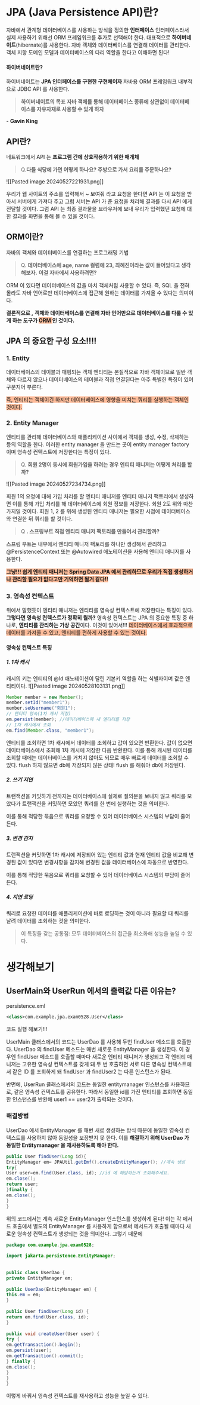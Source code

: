 # JPA (Java Persistence API)란?
자바에서 관계형 데이터베이스를 사용하는 방식을 정의한 **인터페이스**
인터페이스라서 실제 사용하기 위해선 ORM 프레임워크를 추가로 선택해야 한다.
대표적으로 **하이버네이트**(hibernate)를 사용한다.
자바 객체와 데이터베이스를 연결해 데이터를 관리한다. 
객체 지향 도메인 모델과 데이터베이스의 다리 역할을 한다고 이해하면 된다!
#### 하이버네이트란?
하이버네이트는 **JPA 인터페이스를 구현한 구현체이자** 자바용 ORM 프레임워크
내부적으로 JDBC API 를 사용한다.


> **하이버네이트의 목표**
> **자바 객체를 통해 데이터베이스 종류에 상관없이 데이터베이스를 자유자재로 사용할 수 있게 하자**

\- **Gavin King**

## API란?
네트워크에서 API 는 **프로그램 간에 상호작용하기 위한 매개체**

> Q.**다들 식당에 가면 어떻게 하나요? 주방으로 가서 요리를 주문하나요?**

![[Pasted image 20240527221931.png]]

우리가 웹 사이트의 주소를 입력해서 ~ 보여줘 라고 요청을 한다면 API 는 이 요청을 받아서 서버에게 가져다 주고 그럼 서버는 API 가 준 요청을 처리해 결과를 다시 API 에게 전달할 것이다. 그럼 API 는 최종 결과물을 브라우저에 보내 우리가 입력했던 요청에 대한 결과를 화면을 통해 볼 수 있을 것이다.


## ORM이란?
자바의 객체와 데이터베이스를 연결하는 프로그래밍 기법

> Q. **데이터베이스에 age, name 컬럼에 23, 최혜진이라는 값이 들어있다고 생각해보자.**
> **이걸 자바에서 사용하려면?**

ORM 이 있다면 데이터베이스의 값을 마치 객체처럼 사용할 수 있다.
즉, SQL 을 전혀 몰라도 자바 언어로만 데이터베이스에 접근해 원하는 데이터를 가져올 수 있다는 의미이다.

**결론적으로 ,**
**객체와 데이터베이스를 연결해 자바 언어만으로 데이터베이스를 다룰 수 있게 하는 도구가 <span style="background:#ffbb99">ORM </span>인 것이다.**

## JPA 의 중요한 구성 요소!!!!
### 1. Entity
데이터베이스의 테이블과 매핑되는 객체
엔티티는 본질적으로 자바 객체이므로 일반 객체와 다르지 않으나 데이터베이스의 테이블과 직접 연결된다는 아주 특별한 특징이 있어 구분지어 부른다.

<span style="background:#ffbb99">즉, 엔티티는 객체이긴 하지만 데이터베이스에 영향을 미치는 쿼리를 실행하는 객체인 것이다.</span>

### 2. Entity Manager
엔티티를 관리해 데이터베이스와 애플리케이션 사이에서 객체를 생성, 수정, 삭제하는 등의 역할을 한다.
이러한 entity manager 을 만드는 곳이 entity manager factory 이며 영속성 컨텍스트에 저장한다는 특징이 있다.

> Q. **회원 2명이 동시에 회원가입을 하려는 경우 엔티티 매니저는 어떻게 처리를 할까?**

![[Pasted image 20240527234734.png]]

회원 1의 요청에 대해 가입 처리를 할 엔티티 매니저를 엔티티 매니저 팩토리에서 생성하면 이를 통해 가입 처리를 해 데이터베이스에 회원 정보를 저장한다.
회원 2도 위와 마찬가지일 것이다.
회원 1, 2 를 위해 생성된 엔티티 매니저는 필요한 시점에 데이터베이스와 연결한 뒤 쿼리를 할 것이다.

> Q **. 스프링부트 직접 엔티티 매니저 팩토리를 만들어서 관리할까?**

스프링 부트는 내부에서 엔티티 매니저 팩토리를 하나만 생성해서 관리하고  @PersistenceContext 또는 @Autowired 애노테이션을 사용해 엔티티 매니저를 사용한다.

**<span style="background:#ffbb99">그냥!!! 쉽게 엔티티 매니저는 Spring Data JPA 에서 관리하므로 우리가 직접 생성하거나 관리할 필요가 없다고만 기억하면 될거 같다!!</span>**

### 3. 영속성 컨텍스트
위에서 말했듯이 엔티티 매니저는 엔티티를 영속성 컨텍스트에 저장한다는 특징이 있다.
**그렇다면 영속성 컨텍스트가 정확히 뭘까?**
영속성 컨텍스트는 JPA 의 중요한 특징 중 하나로, **엔티티를 관리하는 가상 공간**이다.
이것이 있어서!!! <span style="background:#ffbb99">데이터베이스에서 효과적으로 데이터를 가져올 수 있고, 엔티티를 편하게 사용할 수 있는 것이다.</span>

#### 영속성 컨텍스트 특징
##### 1. 1차 캐시
   캐시의 키는 엔티티의 @Id 애노테이션이 달린 기본키 역할을 하는 식별자이며 값은 엔티티이다.
   ![[Pasted image 20240528103131.png]]
   ```java
Member member = new Member();
member.setId("member1"); 
member.seUsername("회원1");
// 엔티티 영속(1차 캐시 저장)
em.persist(member); //데이터베이스에 새 엔티티를 저장
// 1차 캐시에서 조회
em.find(Member.class, "member1");
```

   엔티티를 조회하면 1차 캐시에서 데이터를 조회하고 값이 있으면 반환한다.
   값이 없으면 데이터베이스에서 조회해 1차 캐시에 저장한 다음 반환한다.
   이를 통해 캐시된 데이터를 조회할 때에는 데이터베이스를 거치지 않아도 되므로 매우 빠르게 데이터를 조회할 수 있다.
   flush 하지 않으면 db에 저장되지 않은 상태!
   flush 를 해줘야 db에 저장된다.
   
##### 2. 쓰기 지연
   트랜잭션을 커밋하기 전까지는 데이터베이스에 실제로 질의문을 보내지 않고 쿼리를 모았다가 트랜잭션을 커밋하면 모았던 쿼리를 한 번에 실행하는 것을 의미한다. 
   
   이를 통해 적당한 묶음으로 쿼리를 요청할 수 있어 데이터베이스 시스템의 부담이 줄어든다.
   
##### 3. 변경 감지
   트랜잭션을 커밋하면 1차 캐시에 저장되어 있는 엔티티 값과 현재 엔티티 값을 비교해 변경된 값이 있다면 변경사항을 감지해 변경된 값을 데이터베이스에 자동으로 반영한다.
   
   이를 통해 적당한 묶음으로 쿼리를 요청할 수 있어 데이터베이스 시스템의 부담이 줄어든다.
   
##### 4. 지연 로딩
   
   쿼리로 요청한 데이터를 애플리케이션에 바로 로딩하는 것이 아니라 필요할 때 쿼리를 날려 데이터를 조회하는 것을 의미한다.

> 이 특징들 갖는 공통점:  모두 데이터베이스의 접근을 최소화해 성능을 높일 수 있다.


# 생각해보기
## UserMain와 UserRun 에서의 출력값 다른 이유는?
persistence.xml 
```xml
<class>com.example.jpa.exam0528.User</class>
```
코드 실행 해보기!!!

UserMain 클래스에서의 코드는 UserDao 를 사용해 두번 findUser 메소드를 호출한다.
UserDao 의 findUser 메소드는 매번 새로운 EntityManager 을 생성한다.
이 경우엔 findUser 메소드를 호출할 때마다 새로운 엔티티 매니저가 생성되고 각 엔티티 매니저는 고유한 영속성 컨텍스트를 갖게 돼 두 번 호출하면 서로 다른 영속성 컨텍스트에서 같은 ID 를 조회하게 돼 findUser 과 findUser2 는 다른 인스턴스가 된다.

반면에, UserRun 클래스에서의 코드는 동일한 entitymanager 인스턴스를 사용하므로, 같은 영속성 컨텍스트를 공유한다. 
따라서 동일한 id를 가진 엔티티를 조회하면 동일한 인스턴스를 반환해 user1 == user2가 출력되는 것이다.

### 해결방법
UserDao 에서 EntityManager 를 매번 새로 생성하는 방식 때문에 동일한 영속성 컨텍스트를 사용하지 않아 동일성을 보장받지 못 한다.
이를 **해결하기 위해 UserDao 가 동일한 Entitymanager 을 재사용하도록 해야 한다.**

```java
public User findUser(Long id){  
EntityManager em= JPAUtil.getEmf().createEntityManager(); //계속 생성  
try{  
User user=em.find(User.class, id); //id 에 해당하는거 조회해주세요.  
em.close();  
return user;  
}finally {  
em.close();  
}  
}
```
위의 코드에서는 계속 새로운 EntityManager 인스턴스를 생성하게 된다! 
이는 각 메서드 호출에서 별도의 EntityManager 를 사용하게 함으로써 메서드가 호출될 때마다 새로운 영속성 컨텍스트가 생성되는 것을 의미한다.
그렇기 때문에 
```java
package com.example.jpa.exam0528;  
  
import jakarta.persistence.EntityManager;  
  
  
public class UserDao {  
private EntityManager em;  
  
public UserDao(EntityManager em) {  
this.em = em;  
}  
  
public User findUser(Long id) {  
return em.find(User.class, id);  
}  
  
public void createUser(User user) {  
try {  
em.getTransaction().begin();  
em.persist(user);  
em.getTransaction().commit();  
} finally {  
em.close();  
}  
}  
}
```
이렇게 바꿔서 영속성 컨텍스트를 재사용하고 성능을 높일 수 있다.
